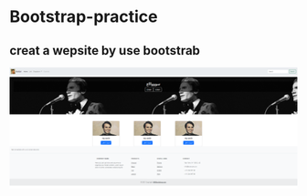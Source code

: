 # Bootstrap-practice
## creat a wepsite by use bootstrab 
![wepsite](./Screenshot%202023-03-08%20053022.png)